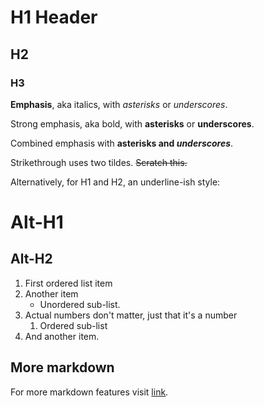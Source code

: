 # H1 Header
## H2
### H3

**Emphasis**, aka italics, with *asterisks* or _underscores_.

Strong emphasis, aka bold, with **asterisks** or __underscores__.

Combined emphasis with **asterisks and _underscores_**.

Strikethrough uses two tildes. ~~Scratch this.~~

Alternatively, for H1 and H2, an underline-ish style:

Alt-H1
======

Alt-H2
------

1. First ordered list item
2. Another item
    * Unordered sub-list.
1. Actual numbers don't matter, just that it's a number
    1. Ordered sub-list
4. And another item.


## More markdown

For more markdown features visit [link](https://github.com/adam-p/markdown-here/wiki/Markdown-Cheatsheet).
